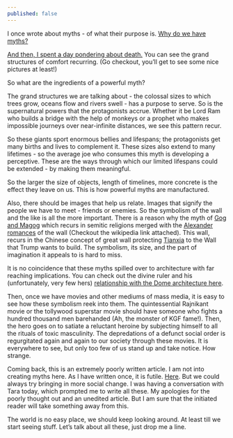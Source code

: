 ```yaml
---
published: false
---
```

I once wrote about myths - of what their purpose is. [Why do we have myths?](http://blog.hashin.me/2018/07/17/why-do-we-have-myths/)

[And then, I spent a day pondering about death.](https://www.quora.com/What-is-death-in-the-eyes-of-an-atheist/answer/Hashin-Jithu) You can see the grand structures of comfort recurring. (Go checkout, you’ll get to see some nice pictures at least!)

So what are the ingredients of a powerful myth?

The grand structures we are talking about - the colossal sizes to which trees grow, oceans flow and rivers swell - has a purpose to serve. So is the supernatural powers that the protagonists accrue. Whether it be Lord Ram who builds a bridge with the help of monkeys or a prophet who makes impossible journeys over near-infinite distances, we see this pattern recur.

So these giants sport enormous bellies and lifespans; the protagonists get many births and lives to complement it. These sizes also extend to many lifetimes - so the average joe who consumes this myth is developing a perceptive. These are the ways through which our limited lifespans could be extended - by making them meaningful. 

So the larger the size of objects, length of timelines, more concrete is the effect they leave on us. This is how powerful myths are manufactured. 

Also, there should be images that help us relate. Images that signify the people we have to meet - friends or enemies. So the symbolism of the wall and the like is all the more important. There is a reason why the myth of [Gog and Magog](https://en.wikipedia.org/wiki/Gog_and_Magog) which recurs in semitic religions merged with the [Alexander romances](https://en.wikipedia.org/wiki/Alexander_Romance) of the wall (Checkout the wikipedia link attached). This wall, recurs in the Chinese concept of great wall protecting [Tianxia](https://en.wikipedia.org/wiki/Tianxia) to the Wall that Trump wants to build. The symbolism, its size, and the part of imagination it appeals to is hard to miss.

It is no coincidence that these myths spilled over to architecture with far reaching implications. You can check out the divine ruler and his (unfortunately, very few hers) [relationship with the Dome architecture here]( https://en.wikipedia.org/wiki/Symbolism_of_domes#Divine_ruler).

Then, once we have movies and other mediums of mass media, it is easy to see how these symbolism reek into them. The quintessential Rajnikant movie or the tollywood superstar movie should have someone who fights a hundred thousand men barehanded (Ah, the monster of KGF fame!). Then, the hero goes on to satiate a reluctant heroine by subjecting himself to all the rituals of toxic masculinity. The depredations of a defunct social order is regurgitated again and again to our society through these movies. It is everywhere to see, but only too few of us stand up and take notice. How strange.

Coming back, this is an extremely poorly written article. I am not into creating myths here. As I have written once, it is futile. [Here](https://www.quora.com/Should-we-change-the-old-age-tales-of-rescuing-the-princess-with-new-thoughts-of-equality/answer/Hashin-Jithu). But we could always try bringing in more social change. I was having a conversation with Tara today, which prompted me to write all these. My apologies for the poorly thought out and an unedited article. But I am sure that the initiated reader will take something away from this.

The world is no easy place, we should keep looking around. At least till we start seeing stuff. Let’s talk about all these, just drop me a line. 



